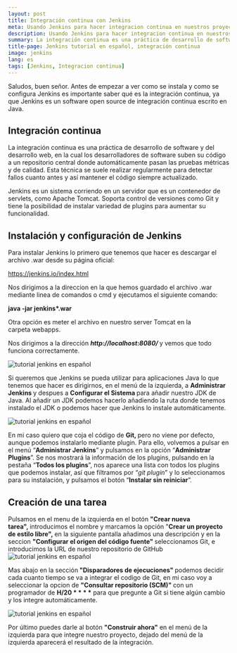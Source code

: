 ```yaml
---
layout: post
title: Integración continua con Jenkins
meta: Usando Jenkins para hacer integracion continua en nuestros proyectos
description: Usando Jenkins para hacer integracion continua en nuestros proyectos 
summary: La integración continua es una práctica de desarrollo de software y del desarrollo web, en la cual los desarrolladores de software suben su código a un repositorio central donde automáticamente pasan las pruebas métricas y de calidad. Y Jenkins es la herramienta perfecta para realizar integración continua, además es muy simple de utilizar.
title-page: Jenkins tutorial en español, integración continua
image: jenkins
lang: es
tags: [Jenkins, Integracion continua] 
---
```



Saludos, buen señor. Antes de empezar a ver como se instala y como se configura Jenkins es importante saber qué es la integración continua, ya que Jenkins es un software open source de integración continua escrito en Java.

<h2>Integración continua</h2>
La integración continua es una práctica de desarrollo de software y del desarrollo web, en la cual los desarrolladores de software suben su código a un repositorio central donde automáticamente pasan las pruebas métricas y de calidad.
Esta técnica se suele realizar regularmente para detectar fallos cuanto antes y así mantener el código siempre actualizado.

Jenkins es un sistema corriendo en un servidor que es un contenedor de servlets, como Apache Tomcat. Soporta control de versiones como Git y tiene la posibilidad de instalar variedad de plugins para aumentar su funcionalidad.

<h2>Instalación y configuración de Jenkins</h2>

Para instalar Jenkins lo primero que tenemos que hacer es descargar el archivo .war desde su página oficial:

<a href="https://jenkins.io/index.html">https://jenkins.io/index.html</a>

Nos dirigimos a la direccion en la que hemos guardado el archivo .war mediante linea de comandos o cmd y ejecutamos el siguiente comando:

<b>java -jar jenkins*.war</b>

Otra opción es meter el archivo en nuestro server Tomcat en la carpeta webapps.

Nos dirigimos a la dirección <em><strong>http://localhost:8080/ </strong></em>y vemos que todo funciona correctamente.

<img class="responsive-img" id="post-image"  src="http://i.imgur.com/tL1wm3f.png" alt="tutorial jenkins en español">

Si queremos que Jenkins se pueda utilizar para aplicaciones Java lo que tenemos que hacer es dirigirnos, en el menú de la izquierda, a <strong>Administrar Jenkins </strong>y despues a <strong>Configurar el Sistema </strong>para añadir nuestro JDK de Java. Al añadir un JDK podemos hacerlo añadiendo la ruta donde tenemos instalado el JDK o podemos hacer que Jenkins lo instale automáticamente.

<img clas="responsive-img" id="post-image" src="http://i.imgur.com/FnYt5iT.png" alt="tutorial jenkins en español">

En mi caso quiero que coja el código de <strong>Git, </strong>pero no viene por defecto, aunque podemos instalarlo mediante plugin. Para ello, volvemos a pulsar en el menú “<strong>Administrar Jenkins</strong>” y pulsamos en la opción “<strong>Administrar Plugins</strong>”. Se nos mostrará la información de los plugins, pulsando en la pestaña “<strong>Todos los plugins</strong>”, nos aparece una lista con todos los plugins que podemos instalar, así que filtramos por “<em>git plugin</em>” y lo seleccionamos para su instalación, y pulsamos el botón “<strong>Instalar sin reiniciar</strong>”.
<h2>Creación de una tarea</h2>
Pulsamos en el menu de la izquierda en el botón <strong>"Crear nueva tarea", </strong>introducimos el nombre y marcamos la opción "<b>Crear un proyecto de estilo libre", </b>en la siguiente pantalla añadimos una descripción y en la seccion <strong>"Configurar el origen del código fuente" </strong>seleccionamos Git, e introducimos la URL de nuestro repositorio de GitHub

<img clas="responsive-img" id="post-image" src="http://i.imgur.com/5uMKpC2.png" alt="tutorial jenkins en español">

Mas abajo en la sección<strong> "Disparadores de ejecuciones" </strong>podemos decidir cada cuanto tiempo se va a integrar el codigo de Git, en mi caso voy a seleccionar la opcion de <strong>"Consultar repositorio (SCM)" </strong>con un programador de <strong>H/20 * * * *</strong> para que pregunte a Git si tiene algún cambio y los integre automáticamente.

<img clas="responsive-img" id="post-image" src="http://i.imgur.com/Gh35Pfu.png" alt="tutorial jenkins en español">

Por último puedes darle al botón <strong>"Construir ahora"</strong> en el menú de la izquierda para que integre nuestro proyecto, dejado del menú de la izquierda aparecerá el resultado de la integración.

